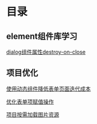# 目录
## element组件库学习
[dialog组件属性destroy-on-close](https://github.com/MrHuangqj/diary/blob/master/%E7%AC%94%E8%AE%B0/element%E7%BB%84%E4%BB%B6%E5%BA%93%E7%AC%94%E8%AE%B0/%E7%AC%94%E8%AE%B0%EF%BC%9Adialog%E7%BB%84%E4%BB%B6%E5%B1%9E%E6%80%A7destroy-on-close.md)
## 项目优化
[使用动态组件降低表单页面迭代成本](https://github.com/MrHuangqj/diary/blob/master/%E7%AC%94%E8%AE%B0/%E9%A1%B9%E7%9B%AE%E4%BC%98%E5%8C%96/%E4%BD%BF%E7%94%A8%E5%8A%A8%E6%80%81%E7%BB%84%E4%BB%B6%E9%99%8D%E4%BD%8E%E8%A1%A8%E5%8D%95%E9%A1%B5%E9%9D%A2%E8%BF%AD%E4%BB%A3%E6%88%90%E6%9C%AC.md)

[优化表单项赋值操作](https://github.com/MrHuangqj/diary/blob/master/%E7%AC%94%E8%AE%B0/%E9%A1%B9%E7%9B%AE%E4%BC%98%E5%8C%96/%E4%BC%98%E5%8C%96%E8%A1%A8%E5%8D%95%E9%A1%B9%E8%B5%8B%E5%80%BC%E6%93%8D%E4%BD%9C.md)

[项目按需加载图片资源](https://github.com/MrHuangqj/diary/blob/master/%E7%AC%94%E8%AE%B0/%E9%A1%B9%E7%9B%AE%E4%BC%98%E5%8C%96/%E9%A1%B9%E7%9B%AE%E5%9B%BE%E7%89%87%E5%8A%A0%E8%BD%BD%E4%BC%98%E5%8C%96.md)

